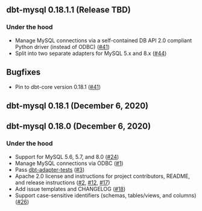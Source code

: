 ## dbt-mysql 0.18.1.1 (Release TBD)

### Under the hood
- Manage MySQL connections via a self-contained DB API 2.0 compliant Python driver (instead of ODBC) ([#41](https://github.com/dbeatty10/dbt-mysql/pull/41))
- Split into two separate adapters for MySQL 5.x and 8.x ([#44](https://github.com/dbeatty10/dbt-mysql/pull/44))

## Bugfixes
- Pin to dbt-core version 0.18.1 ([#41](https://github.com/dbeatty10/dbt-mysql/pull/41))

## dbt-mysql 0.18.1 (December 6, 2020)

## dbt-mysql 0.18.0 (December 6, 2020)

### Under the hood
- Support for MySQL 5.6, 5.7, and 8.0 ([#24](https://github.com/dbeatty10/dbt-mysql/pull/24))
- Manage MySQL connections via ODBC ([#1](https://github.com/dbeatty10/dbt-mysql/pull/1))
- Pass [dbt-adapter-tests](https://github.com/dbeatty10/dbt-adapter-tests) ([#3](https://github.com/dbeatty10/dbt-mysql/pull/3))
- Apache 2.0 license and instructions for project contributors, README, and release instructions ([#2](https://github.com/dbeatty10/dbt-mysql/pull/2), [#12](https://github.com/dbeatty10/dbt-mysql/pull/12), [#17](https://github.com/dbeatty10/dbt-mysql/pull/17))
- Add issue templates and CHANGELOG ([#18](https://github.com/dbeatty10/dbt-mysql/pull/18))
- Support case-sensitive identifiers (schemas, tables/views, and columns) ([#26](https://github.com/dbeatty10/dbt-mysql/pull/26))
